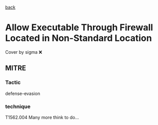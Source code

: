 [back](../index.md)
# Allow Executable Through Firewall Located in Non-Standard Location
Cover by sigma :x: 
## MITRE
### Tactic
defense-evasion
### technique
T1562.004
Many more think to do...